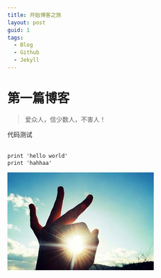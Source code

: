 ```yaml
---
title: 开始博客之旅
layout: post
guid: 1
tags:
  - Blog
  - Github
  - Jekyll
---
```



# 第一篇博客
> 爱众人，信少数人，不害人！  

代码测试

<pre><code>
print 'hello world'
print 'hahhaa' 
</code></pre>

![My Blog](/media/files/2014/07/20/myblog.jpg)
